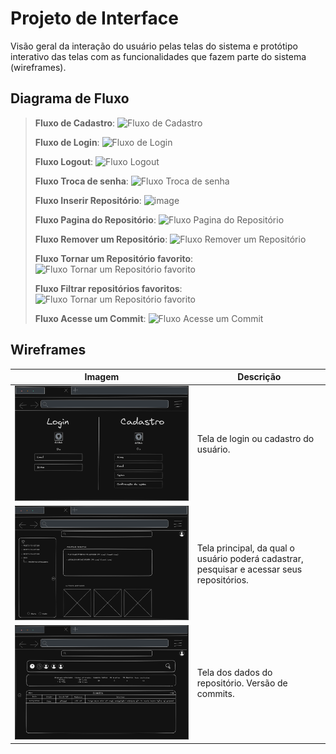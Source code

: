 
# Projeto de Interface
Visão geral da interação do usuário pelas telas do sistema e protótipo interativo das telas com as funcionalidades que fazem parte do sistema (wireframes).


## Diagrama de Fluxo
> **Fluxo de Cadastro**:
> ![Fluxo de Cadastro](https://github.com/ICEI-PUC-Minas-PMV-ADS/pmv-ads-2024-1-e2-proj-int-t6-repoinsight/assets/80174882/3a37c034-9aac-4803-b8a7-2e37bc21200a)
>
> **Fluxo de Login**:
> ![Fluxo de Login](https://github.com/ICEI-PUC-Minas-PMV-ADS/pmv-ads-2024-1-e2-proj-int-t6-repoinsight/assets/80174882/f63a6a2a-1057-4f0a-870e-33c65869be85)
>
> **Fluxo Logout**:
> ![Fluxo Logout](https://github.com/ICEI-PUC-Minas-PMV-ADS/pmv-ads-2024-1-e2-proj-int-t6-repoinsight/assets/80174882/649cd292-cba9-43a6-9000-1d59b28a1a8a)
>
> **Fluxo Troca de senha**:
> ![Fluxo Troca de senha](https://github.com/ICEI-PUC-Minas-PMV-ADS/pmv-ads-2024-1-e2-proj-int-t6-repoinsight/assets/80174882/eb1f9a7f-2859-434e-a1e8-c86311b096c1)
>
> **Fluxo Inserir Repositório**:
> ![image](https://github.com/ICEI-PUC-Minas-PMV-ADS/pmv-ads-2024-1-e2-proj-int-t6-repoinsight/assets/80174882/3de771ee-1099-4c5c-b689-5f7a8a406270)
>
> **Fluxo Pagina do Repositório**:
> ![Fluxo Pagina do Repositório](https://github.com/ICEI-PUC-Minas-PMV-ADS/pmv-ads-2024-1-e2-proj-int-t6-repoinsight/assets/80174882/2f645d6b-69fc-436b-bed3-9d5aeb7972d0)
>
> **Fluxo Remover um Repositório**:
> ![Fluxo Remover um Repositório](https://github.com/ICEI-PUC-Minas-PMV-ADS/pmv-ads-2024-1-e2-proj-int-t6-repoinsight/assets/80174882/24d2ac27-d25f-4053-9d86-40bb9e74dc4b)
>
> **Fluxo Tornar um Repositório favorito**:
> ![Fluxo Tornar um Repositório favorito](https://github.com/ICEI-PUC-Minas-PMV-ADS/pmv-ads-2024-1-e2-proj-int-t6-repoinsight/assets/80174882/68f96ecd-da53-44d9-bd65-2a06bab2faaf)
>
> **Fluxo Filtrar repositórios favoritos**:
> ![Fluxo Tornar um Repositório favorito](https://github.com/ICEI-PUC-Minas-PMV-ADS/pmv-ads-2024-1-e2-proj-int-t6-repoinsight/assets/80174882/41cd1a22-59ac-438a-ad85-ad06311e25c5)
>
> **Fluxo Acesse um Commit**:
> ![Fluxo Acesse um Commit](https://github.com/ICEI-PUC-Minas-PMV-ADS/pmv-ads-2024-1-e2-proj-int-t6-repoinsight/assets/80174882/5ec555c2-d178-48b7-b82d-8944ec231988)

## Wireframes

|Imagem|Descrição|
|------|---------|
| ![tela login cadastro](img/login-cadastro.png) | Tela de login ou cadastro do usuário. |
| ![Tela principal](img/homepage.png) | Tela principal, da qual o usuário poderá cadastrar, pesquisar e acessar seus repositórios. |
| ![Tela dados repositório. Versão commits](img/repo-page-commits-version.png) | Tela dos dados do repositório. Versão de commits. |
